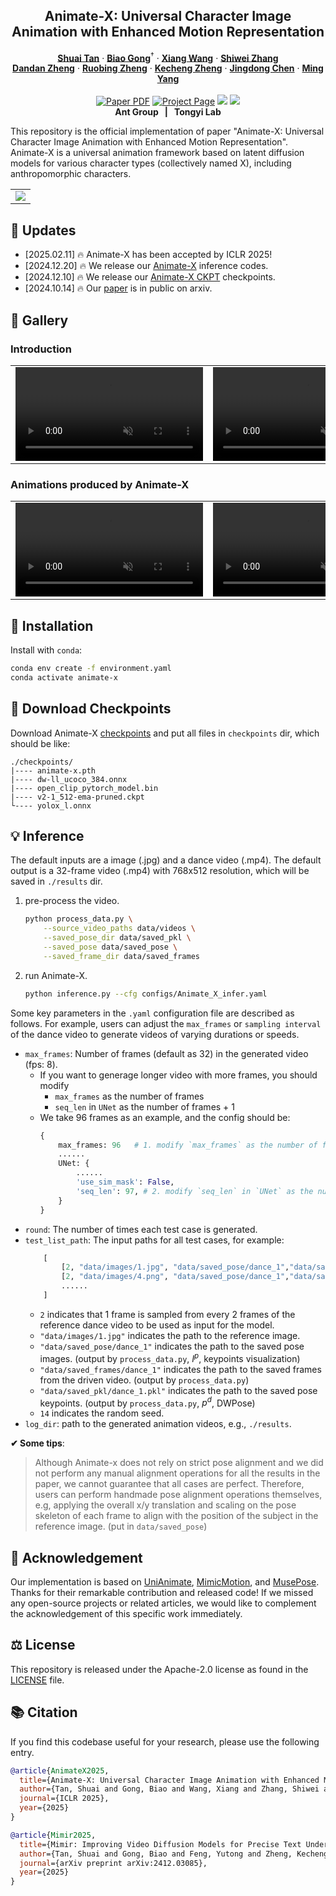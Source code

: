 
<p align="center">

  <h2 align="center">Animate-X: Universal Character Image Animation with Enhanced Motion Representation</h2>
  <p align="center">
    <a href=""><strong>Shuai Tan</strong></a>
    ·
    <a href="https://scholar.google.com/citations?user=BwdpTiQAAAAJ"><strong>Biao Gong</strong></a><sup>†</sup>
    ·
    <a href="https://scholar.google.com/citations?user=cQbXvkcAAAAJ"><strong>Xiang Wang</strong></a>
    ·
    <a href="https://scholar.google.com/citations?user=ZO3OQ-8AAAAJ"><strong>Shiwei Zhang</strong></a>
    <br>
    <a href="https://openreview.net/profile?id=~DanDan_Zheng1"><strong>Dandan Zheng</strong></a>
    ·
    <a href="https://scholar.google.com.hk/citations?user=S8FmqTUAAAAJ"><strong>Ruobing Zheng</strong></a>
    ·
    <a href="https://scholar.google.com/citations?user=hMDQifQAAAAJ"><strong>Kecheng Zheng</strong></a>
    ·
    <a href="https://openreview.net/profile?id=~Jingdong_Chen1"><strong>Jingdong Chen</strong></a>
    ·
    <a href="https://openreview.net/profile?id=~Ming_Yang2"><strong>Ming Yang</strong></a>            
    <br>
    <br>
        <a href="https://arxiv.org/abs/2410.10306"><img src='https://img.shields.io/badge/arXiv-Animate--X-red' alt='Paper PDF'></a>
        <a href='https://lucaria-academy.github.io/Animate-X/'><img src='https://img.shields.io/badge/Project_Page-Animate--X-blue' alt='Project Page'></a>
        <a href='https://mp.weixin.qq.com/s/vDR4kPLqnCUwfPiBNKKV9A'><img src='https://badges.aleen42.com/src/wechat.svg'></a>
        <a href='https://huggingface.co/Shuaishuai0219/Animate-X'><img src='https://img.shields.io/badge/%F0%9F%A4%97%20HuggingFace-Model-yellow'></a>
    <br>
    <b></a>Ant Group &nbsp; | &nbsp; </a>Tongyi Lab  </b>
    <br>
  </p>
</p>

This repository is the official implementation of paper "Animate-X: Universal Character Image Animation with Enhanced Motion Representation". Animate-X is a universal animation framework based on latent diffusion models for various character types (collectively named X), including anthropomorphic characters.
  <table align="center">
    <tr>
    <td>
      <img src="https://github.com/user-attachments/assets/fb2f4396-341f-4206-8d70-44d8b034f810">
    </td>
    </tr>
  </table>


## &#x1F4CC; Updates
* [2025.02.11] 🔥 Animate-X has been accepted by ICLR 2025!
* [2024.12.20] 🔥 We release our [Animate-X](https://github.com/antgroup/animate-x) inference codes.
* [2024.12.10] 🔥 We release our [Animate-X CKPT](https://huggingface.co/Shuaishuai0219/Animate-X) checkpoints.
* [2024.10.14] 🔥 Our [paper](https://arxiv.org/abs/2410.10306) is in public on arxiv.



<!-- <video controls loop src="https://cloud.video.taobao.com/vod/vs4L24EAm6IQ5zM3SbN5AyHCSqZIXwmuobrzqNztMRM.mp4" muted="false"></video> -->

## &#x1F304; Gallery
### Introduction 
<table class="center">
<tr>
    <td width=47% style="border: none">
        <video controls loop src="https://github.com/user-attachments/assets/085b70c4-cb68-4ac1-b45f-ed7f1c75bd5c" muted="false"></video>
    </td>
    <td width=53% style="border: none">
        <video controls loop src="https://github.com/user-attachments/assets/f6275c0d-fbca-43b4-b6d6-cf095723729e" muted="false"></video>
    </td>
</tr>
</table>

### Animations produced by Animate-X
<table class="center">
<tr>
    <td width=50% style="border: none">
        <video controls loop src="https://github.com/user-attachments/assets/732a3445-2054-4e7b-9c2d-9db21c39771e" muted="false"></video>
    </td>
        <td width=50% style="border: none">
        <video controls loop src="https://github.com/user-attachments/assets/f25af02c-e5be-4cab-ae64-c9e0b392643a" muted="false"></video>
    </td>
</tr>
</table>




## &#x1F680; Installation
Install with `conda`: 
```bash
conda env create -f environment.yaml
conda activate animate-x
```


## &#x1F680; Download Checkpoints
Download Animate-X [checkpoints](https://huggingface.co/Shuaishuai0219/Animate-X) and put all files in `checkpoints` dir, which should be like:
```
./checkpoints/
|---- animate-x.pth 
|---- dw-ll_ucoco_384.onnx
|---- open_clip_pytorch_model.bin
|---- v2-1_512-ema-pruned.ckpt
└---- yolox_l.onnx
```

## &#x1F4A1; Inference 

The default inputs are a image (.jpg) and a dance video (.mp4). The default output is a 32-frame video (.mp4) with 768x512 resolution, which will be saved in `./results` dir.

1. pre-process the video.
    ```bash
    python process_data.py \
        --source_video_paths data/videos \
        --saved_pose_dir data/saved_pkl \
        --saved_pose data/saved_pose \
        --saved_frame_dir data/saved_frames
    ```
2. run Animate-X.
    ```bash
    python inference.py --cfg configs/Animate_X_infer.yaml 
    ```


Some key parameters in the `.yaml` configuration file are described as follows. For example, users can adjust the `max_frames` or `sampling interval` of the dance video to generate videos of varying durations or speeds.
- `max_frames`: Number of frames (default as 32) in the generated video (fps: 8).
    - If you want to generage longer video with more frames, you should modify
        - `max_frames` as the number of frames
        - `seq_len` in `UNet` as the number of frames + 1
    - We take 96 frames as an example, and the config should be:
        ```python
        {
            max_frames: 96   # 1. modify `max_frames` as the number of frames (e.g. 96)
            ......
            UNet: {
                ......
                'use_sim_mask': False,
                'seq_len': 97, # 2. modify `seq_len` in `UNet` as the number of frames + 1  (e.g. 97 = 96 + 1)
            }
        }
        ```
- `round`: The number of times each test case is generated.
- `test_list_path`: The input paths for all test cases, for example:
    ```python
        [
            [2, "data/images/1.jpg", "data/saved_pose/dance_1","data/saved_frames/dance_1","data/saved_pkl/dance_1.pkl", 14],
            [2, "data/images/4.png", "data/saved_pose/dance_1","data/saved_frames/dance_1","data/saved_pkl/dance_1.pkl", 14],
            ......
        ]
    ```
    - `2` indicates that 1 frame is sampled from every 2 frames of the reference dance video to be used as input for the model.
    - `"data/images/1.jpg"` indicates the path to the reference image.
    - `"data/saved_pose/dance_1"` indicates the path to the saved pose images. (output by `process_data.py`, $I^p$, keypoints visualization)
    - `"data/saved_frames/dance_1"` indicates the path to the saved frames from the driven video. (output by `process_data.py`)
    - `"data/saved_pkl/dance_1.pkl"` indicates the path to the saved pose keypoints. (output by `process_data.py`, $p^d$, DWPose)
    - `14` indicates the random seed.
- `log_dir`: path to the generated animation videos, e.g., `./results`.


**&#10004; Some tips**:

> Although Animate-x does not rely on strict pose alignment and we did not perform any manual alignment operations for all the results in the paper, we cannot guarantee that all cases are perfect. Therefore, users can perform handmade pose alignment operations themselves, e.g, applying the overall x/y translation and scaling on the pose skeleton of each frame to align with the position of the subject in the reference image. (put in `data/saved_pose`) 


## &#x1F4E7; Acknowledgement
Our implementation is based on [UniAnimate](https://github.com/ali-vilab/UniAnimate), [MimicMotion](https://github.com/Tencent/MimicMotion), and [MusePose](https://github.com/TMElyralab/MusePose). Thanks for their remarkable contribution and released code! If we missed any open-source projects or related articles, we would like to complement the acknowledgement of this specific work immediately.

## &#x2696; License
This repository is released under the Apache-2.0 license as found in the [LICENSE](LICENSE) file.

## &#x1F4DA; Citation
If you find this codebase useful for your research, please use the following entry.
```BibTeX
@article{AnimateX2025,
  title={Animate-X: Universal Character Image Animation with Enhanced Motion Representation},
  author={Tan, Shuai and Gong, Biao and Wang, Xiang and Zhang, Shiwei and Zheng, Dandan and Zheng, Ruobing and Zheng, Kecheng and Chen, Jingdong and Yang, Ming},
  journal={ICLR 2025},
  year={2025}
}

@article{Mimir2025,
  title={Mimir: Improving Video Diffusion Models for Precise Text Understanding},
  author={Tan, Shuai and Gong, Biao and Feng, Yutong and Zheng, Kecheng and Zheng, Dandan and Shi, Shuwei and Shen, Yujun and Chen, Jingdong and Yang, Ming},
  journal={arXiv preprint arXiv:2412.03085},
  year={2025}
}
```
